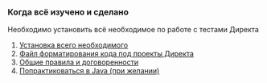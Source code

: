 ### Когда всё изучено и сделано

Необходимо установить всё необходимое по работе с тестами Директа

1. [Установка всего необходимого](https://wiki.yandex-team.ru/users/sudar/local-test-launch/)
2. [Файл форматирования кода под проекты Директа](https://wiki.yandex-team.ru/Direkt/Development/Java/StyleGuide/.files/yandexdirect.xml)
3. [Общие правила и договоренности](https://wiki.yandex-team.ru/users/kturchak/Avtotesty-obshhie-pravila)
4. [Попрактиковаться в Java (при желании)](https://www.hackerrank.com/domains/java)